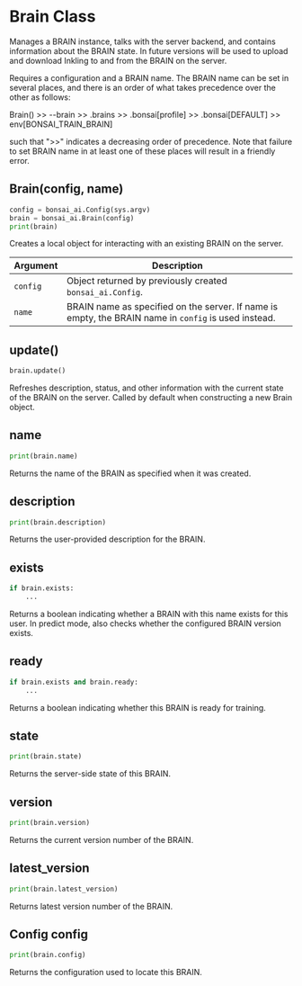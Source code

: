 # Brain Class

Manages a BRAIN instance, talks with the server backend, and contains
information about the BRAIN state. In future versions will be used to upload
and download Inkling to and from the BRAIN on the server.

Requires a configuration and a BRAIN name. The BRAIN name can be set in
several places, and there is an order of what takes precedence over the other as follows:

Brain() >> --brain >> .brains >> .bonsai[profile] >> .bonsai[DEFAULT] >> env[BONSAI_TRAIN_BRAIN]

such that ">>" indicates a decreasing order of precedence. Note that failure to set
BRAIN name in at least one of these places will result in a friendly error.

## Brain(config, name)

```python
config = bonsai_ai.Config(sys.argv)
brain = bonsai_ai.Brain(config)
print(brain)
```

Creates a local object for interacting with an existing BRAIN on the server.

| Argument | Description |
| ---      | ---         |
| `config` | Object returned by previously created `bonsai_ai.Config`. |
| `name`   | BRAIN name as specified on the server. If name is empty, the BRAIN name in `config` is used instead. |

## update()

```python
brain.update()
```

Refreshes description, status, and other information with the current state of the BRAIN on the server.
Called by default when constructing a new Brain object.

## name

```python
print(brain.name)
```

Returns the name of the BRAIN as specified when it was created.

## description

```python
print(brain.description)
```

Returns the user-provided description for the BRAIN.

## exists

```python
if brain.exists:
    ...
```

Returns a boolean indicating whether a BRAIN with this name exists for
this user. In predict mode, also checks whether the configured BRAIN
version exists.

## ready

```python
if brain.exists and brain.ready:
    ...
```

Returns a boolean indicating whether this BRAIN is ready for training.

## state

```python
print(brain.state)
```

Returns the server-side state of this BRAIN.

## version

```python
print(brain.version)
```

Returns the current version number of the BRAIN.

## latest_version

```python
print(brain.latest_version)
```

Returns latest version number of the BRAIN.

## Config config

```python
print(brain.config)
```

Returns the configuration used to locate this BRAIN.

